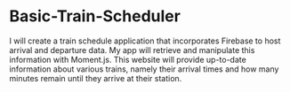 # Basic-Train-Scheduler
I will create a train schedule application that incorporates Firebase to host arrival and departure data. My app will retrieve and manipulate this information with Moment.js. This website will provide up-to-date information about various trains, namely their arrival times and how many minutes remain until they arrive at their station.
